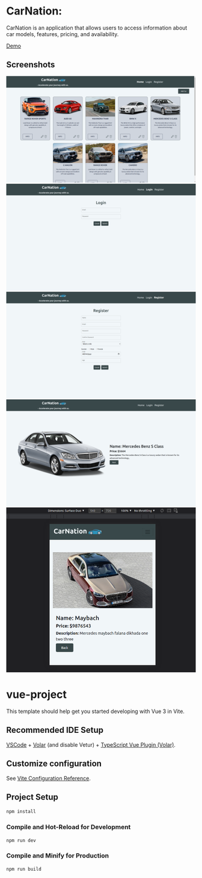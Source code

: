 # CarNation:

CarNation is an application that allows users to access information about car models, features, pricing, and availability.

[Demo](https://carnation-05.netlify.app/)
## Screenshots

![App Screenshot](src/assets/README.screenshots/sc1.png)
![App Screenshot](src/assets/README.screenshots/sc2.png)
![App Screenshot](src/assets/README.screenshots/sc3.png)
![App Screenshot](src/assets/README.screenshots/sc4.png)
![App Screenshot](src/assets/README.screenshots/sc5.png)

# vue-project

This template should help get you started developing with Vue 3 in Vite.

## Recommended IDE Setup

[VSCode](https://code.visualstudio.com/) + [Volar](https://marketplace.visualstudio.com/items?itemName=Vue.volar) (and disable Vetur) + [TypeScript Vue Plugin (Volar)](https://marketplace.visualstudio.com/items?itemName=Vue.vscode-typescript-vue-plugin).

## Customize configuration

See [Vite Configuration Reference](https://vitejs.dev/config/).

## Project Setup

```sh
npm install
```

### Compile and Hot-Reload for Development

```sh
npm run dev
```

### Compile and Minify for Production

```sh
npm run build
```
